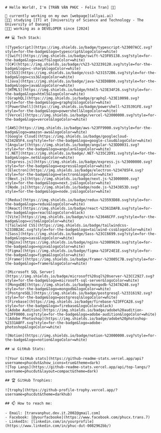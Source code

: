     # Hello World!, I'm [TRẦN VĂN PHÚC - Felix Tran] 👋🏼

    🛜 currently working on my own [webpage](allyai.ai)
    👨🏼‍🎓 studying [IT] at [University of Science and Technology - The University of Danang]
    👨🏼‍💻 working as a DEVELOPER since [2024]

    ## 💻 Tech Stack:

    ![TypeScript](https://img.shields.io/badge/typescript-%23007ACC.svg?style=for-the-badge&logo=typescript&logoColor=white)
    ![Swift](https://img.shields.io/badge/swift-%23F05138.svg?style=for-the-badge&logo=swift&logoColor=white)
    ![C#](https://img.shields.io/badge/c%23-%23239120.svg?style=for-the-badge&logo=c-sharp&logoColor=white)
    ![CSS3](https://img.shields.io/badge/css3-%231572B6.svg?style=for-the-badge&logo=css3&logoColor=white)
    ![Java](https://img.shields.io/badge/java-%23ED8B00.svg?style=for-the-badge&logo=java&logoColor=white)
    ![HTML5](https://img.shields.io/badge/html5-%23E34F26.svg?style=for-the-badge&logo=html5&logoColor=white)
    ![GraphQL](https://img.shields.io/badge/graphql-%23E10098.svg?style=for-the-badge&logo=graphql&logoColor=white)
    ![PowerShell](https://img.shields.io/badge/powershell-%235391FE.svg?style=for-the-badge&logo=powershell&logoColor=white)
    ![Vercel](https://img.shields.io/badge/vercel-%23000000.svg?style=for-the-badge&logo=vercel&logoColor=white)

    ![AWS](https://img.shields.io/badge/aws-%23FF9900.svg?style=for-the-badge&logo=amazon-aws&logoColor=white)
    ![Google Cloud](https://img.shields.io/badge/googlecloud-%234285F4.svg?style=for-the-badge&logo=google-cloud&logoColor=white)
    ![Angular](https://img.shields.io/badge/angular-%23DD0031.svg?style=for-the-badge&logo=angular&logoColor=white)
    ![.NET](https://img.shields.io/badge/.NET-%235C2D91.svg?style=for-the-badge&logo=.net&logoColor=white)
    ![Express.js](https://img.shields.io/badge/express.js-%23000000.svg?style=for-the-badge&logo=express&logoColor=white)
    ![Electron](https://img.shields.io/badge/electron-%234785F4.svg?style=for-the-badge&logo=electron&logoColor=white)
    ![Next.js](https://img.shields.io/badge/next.js-%23000000.svg?style=for-the-badge&logo=next.js&logoColor=white)
    ![Node.js](https://img.shields.io/badge/node.js-%2343853D.svg?style=for-the-badge&logo=node.js&logoColor=white)

    ![Redux](https://img.shields.io/badge/redux-%23593D88.svg?style=for-the-badge&logo=redux&logoColor=white)
    ![React](https://img.shields.io/badge/react-%2361DAFB.svg?style=for-the-badge&logo=react&logoColor=black)
    ![Vite](https://img.shields.io/badge/vite-%23646CFF.svg?style=for-the-badge&logo=vite&logoColor=white)
    ![Tailwind CSS](https://img.shields.io/badge/tailwindcss-%2338B2AC.svg?style=for-the-badge&logo=tailwind-css&logoColor=white)
    ![Sass](https://img.shields.io/badge/Sass-%23CC6699.svg?style=for-the-badge&logo=sass&logoColor=white)
    ![Nginx](https://img.shields.io/badge/nginx-%23009639.svg?style=for-the-badge&logo=nginx&logoColor=white)
    ![Figma](https://img.shields.io/badge/figma-%23F24E1E.svg?style=for-the-badge&logo=figma&logoColor=white)
    ![Framer](https://img.shields.io/badge/framer-%23005C7B.svg?style=for-the-badge&logo=framer&logoColor=white)

    ![Microsoft SQL Server](https://img.shields.io/badge/microsoft%20sql%20server-%23CC2927.svg?style=for-the-badge&logo=microsoft-sql-server&logoColor=white)
    ![MongoDB](https://img.shields.io/badge/mongodb-%2347A248.svg?style=for-the-badge&logo=mongodb&logoColor=white)
    ![PostgreSQL](https://img.shields.io/badge/postgresql-%23316192.svg?style=for-the-badge&logo=postgresql&logoColor=white)
    ![Firebase](https://img.shields.io/badge/firebase-%23FFCA28.svg?style=for-the-badge&logo=firebase&logoColor=black)
    ![Adobe Audition](https://img.shields.io/badge/adobe%20audition-%23FF0000.svg?style=for-the-badge&logo=adobe-audition&logoColor=white)
    ![Adobe Photoshop](https://img.shields.io/badge/adobe%20photoshop-%2331A8FF.svg?style=for-the-badge&logo=adobe-photoshop&logoColor=white)

    ![Notion](https://img.shields.io/badge/notion-%23000000.svg?style=for-the-badge&logo=notion&logoColor=white)

    ## 📊 GitHub Stats:

    ![Your GitHub stats](https://github-readme-stats.vercel.app/api?username=phucdut&show_icons=true&theme=dark)
    ![Top Langs](https://github-readme-stats.vercel.app/api/top-langs/?username=phucdut&layout=compact&theme=dark)

    ## 🏆 GitHub Trophies:

    ![trophy](https://github-profile-trophy.vercel.app/?username=phucdut&theme=darkhub)

    ## 📫 How to reach me:

    - Email: [tranvanphuc.dev.it.2002@gmail.com]
    - Facebook: [@yourfacbooke](https://www.facebook.com/phucx.trans.7)
    - LinkedIn: [linkedin.com/in/yourprofile](https://www.linkedin.com/in/phuc-dut-0082962bb/)
